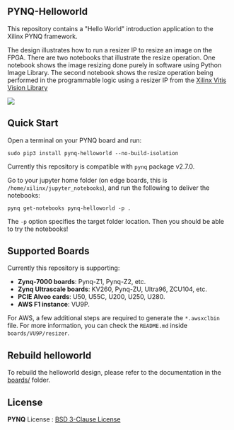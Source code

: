 ## PYNQ-Helloworld

This repository contains a "Hello World" introduction application to the Xilinx PYNQ framework.

The design illustrates how to run a resizer IP to resize an image on the FPGA.
There are two notebooks that illustrate the resize operation. One notebook shows the image resizing done purely in software using Python Image Library.
The second notebook shows the resize operation being performed in the programmable logic using a resizer IP from the  [Xilinx Vitis Vision Library](https://github.com/Xilinx/Vitis_Libraries/tree/master/vision)

![](./resizer_notebooks.png)

## Quick Start

Open a terminal on your PYNQ board and run:

```
sudo pip3 install pynq-helloworld --no-build-isolation
```

Currently this repository is compatible with `pynq` package v2.7.0.

Go to your jupyter home folder (on edge boards, this is
`/home/xilinx/jupyter_notebooks`), and run the following to deliver the notebooks:

```
pynq get-notebooks pynq-helloworld -p .
```

The `-p` option specifies the target folder location. Then you should be
able to try the notebooks!

## Supported Boards

Currently this repository is supporting:

* **Zynq-7000 boards**: Pynq-Z1, Pynq-Z2, etc.
* **Zynq Ultrascale boards**: KV260, Pynq-ZU, Ultra96, ZCU104, etc.
* **PCIE Alveo cards**: U50, U55C, U200, U250, U280.
* **AWS F1 instance**: VU9P.

For AWS, a few additional steps are required to generate the `*.awsxclbin`
file. For more information, you can check the `README.md` inside
`boards/VU9P/resizer`.

## Rebuild helloworld

To rebuild the helloworld design, please refer to the documentation in the [boards/](boards/) folder.

## License

**PYNQ** License : [BSD 3-Clause License](https://github.com/Xilinx/PYNQ/blob/master/LICENSE)
